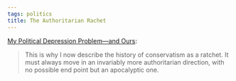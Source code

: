 ```yaml
---
tags: politics
title: The Authoritarian Rachet
---
```


[My Political Depression Problem—and Ours](https://prospect.org/politics/2024-05-29-my-political-depression-problem/):

> This is why I now describe the history of conservatism as a ratchet. It must always move in an invariably more authoritarian direction, with no possible end point but an apocalyptic one.
